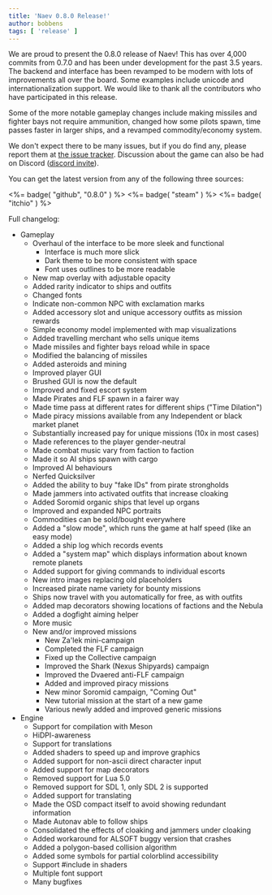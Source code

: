 ```yaml
---
title: 'Naev 0.8.0 Release!'
author: bobbens
tags: [ 'release' ]
---
```


We are proud to present the 0.8.0 release of Naev! This has over 4,000 commits
from 0.7.0 and has been under development for the past 3.5 years. The backend
and interface has been revamped to be modern with lots of improvements all over
the board. Some examples include unicode and internationalization support. We
would like to thank all the contributors who have participated in this release.

Some of the more notable gameplay changes include making missiles and fighter
bays not require ammunition, changed how some pilots spawn, time passes faster
in larger ships, and a revamped commodity/economy system.

We don't expect there to be many issues, but if you do find any, please report
them at [the issue tracker](https://github.com/naev/naev/issues). Discussion
about the game can also be had on Discord ([discord
invite](https://discord.com/invite/nd2M5BR)).

You can get the latest version from any of the following three sources:

<%= badge( "github", "0.8.0" ) %> 
<%= badge( "steam" ) %> 
<%= badge( "itchio" ) %> 

Full changelog:

* Gameplay
   * Overhaul of the interface to be more sleek and functional
      * Interface is much more slick
      * Dark theme to be more consistent with space
      * Font uses outlines to be more readable
   * New map overlay with adjustable opacity
   * Added rarity indicator to ships and outfits
   * Changed fonts
   * Indicate non-common NPC with exclamation marks
   * Added accessory slot and unique accessory outfits as mission rewards
   * Simple economy model implemented with map visualizations
   * Added travelling merchant who sells unique items
   * Made missiles and fighter bays reload while in space
   * Modified the balancing of missiles
   * Added asteroids and mining
   * Improved player GUI
   * Brushed GUI is now the default
   * Improved and fixed escort system
   * Made Pirates and FLF spawn in a fairer way
   * Made time pass at different rates for different ships ("Time Dilation")
   * Made piracy missions available from any Independent or black market planet
   * Substantially increased pay for unique missions (10x in most cases)
   * Made references to the player gender-neutral
   * Made combat music vary from faction to faction
   * Made it so AI ships spawn with cargo
   * Improved AI behaviours
   * Nerfed Quicksilver
   * Added the ability to buy "fake IDs" from pirate strongholds
   * Made jammers into activated outfits that increase cloaking
   * Added Soromid organic ships that level up organs
   * Improved and expanded NPC portraits
   * Commodities can be sold/bought everywhere
   * Added a "slow mode", which runs the game at half speed (like an easy mode)
   * Added a ship log which records events
   * Added a "system map" which displays information about known remote planets
   * Added support for giving commands to individual escorts
   * New intro images replacing old placeholders
   * Increased pirate name variety for bounty missions
   * Ships now travel with you automatically for free, as with outfits
   * Added map decorators showing locations of factions and the Nebula
   * Added a dogfight aiming helper
   * More music
   * New and/or improved missions
      * New Za'lek mini-campaign
      * Completed the FLF campaign
      * Fixed up the Collective campaign
      * Improved the Shark (Nexus Shipyards) campaign
      * Improved the Dvaered anti-FLF campaign
      * Added and improved piracy missions
      * New minor Soromid campaign, "Coming Out"
      * New tutorial mission at the start of a new game
      * Various newly added and improved generic missions
* Engine
   * Support for compilation with Meson
   * HiDPI-awareness
   * Support for translations
   * Added shaders to speed up and improve graphics
   * Added support for non-ascii direct character input
   * Added support for map decorators
   * Removed support for Lua 5.0
   * Removed support for SDL 1, only SDL 2 is supported
   * Added support for translating
   * Made the OSD compact itself to avoid showing redundant information
   * Made Autonav able to follow ships
   * Consolidated the effects of cloaking and jammers under cloaking
   * Added workaround for ALSOFT buggy version that crashes
   * Added a polygon-based collision algorithm
   * Added some symbols for partial colorblind accessibility
   * Support #include in shaders
   * Multiple font support
   * Many bugfixes

